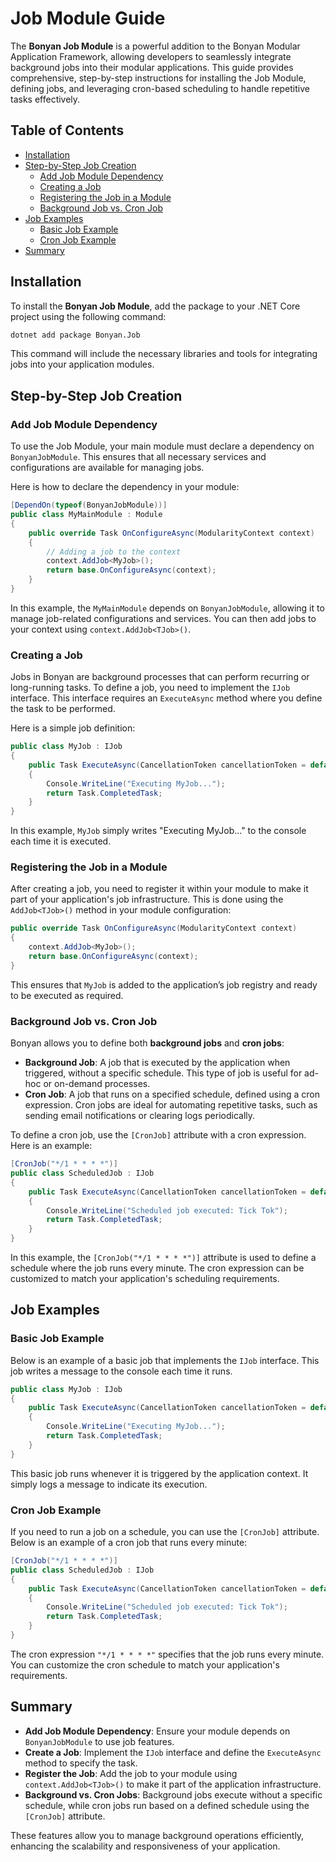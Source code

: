 ﻿# Job Module Guide

The **Bonyan Job Module** is a powerful addition to the Bonyan Modular Application Framework, allowing developers to seamlessly integrate background jobs into their modular applications. This guide provides comprehensive, step-by-step instructions for installing the Job Module, defining jobs, and leveraging cron-based scheduling to handle repetitive tasks effectively.

## Table of Contents
- [Installation](#installation)
- [Step-by-Step Job Creation](#step-by-step-job-creation)
    - [Add Job Module Dependency](#add-job-module-dependency)
    - [Creating a Job](#creating-a-job)
    - [Registering the Job in a Module](#registering-the-job-in-a-module)
    - [Background Job vs. Cron Job](#background-job-vs-cron-job)
- [Job Examples](#job-examples)
    - [Basic Job Example](#basic-job-example)
    - [Cron Job Example](#cron-job-example)
- [Summary](#summary)

## Installation

To install the **Bonyan Job Module**, add the package to your .NET Core project using the following command:

```bash
dotnet add package Bonyan.Job
```

This command will include the necessary libraries and tools for integrating jobs into your application modules.

## Step-by-Step Job Creation

### Add Job Module Dependency

To use the Job Module, your main module must declare a dependency on `BonyanJobModule`. This ensures that all necessary services and configurations are available for managing jobs.

Here is how to declare the dependency in your module:

```csharp
[DependOn(typeof(BonyanJobModule))]
public class MyMainModule : Module
{
    public override Task OnConfigureAsync(ModularityContext context)
    {
        // Adding a job to the context
        context.AddJob<MyJob>();
        return base.OnConfigureAsync(context);
    }
}
```

In this example, the `MyMainModule` depends on `BonyanJobModule`, allowing it to manage job-related configurations and services. You can then add jobs to your context using `context.AddJob<TJob>()`.

### Creating a Job

Jobs in Bonyan are background processes that can perform recurring or long-running tasks. To define a job, you need to implement the `IJob` interface. This interface requires an `ExecuteAsync` method where you define the task to be performed.

Here is a simple job definition:

```csharp
public class MyJob : IJob
{
    public Task ExecuteAsync(CancellationToken cancellationToken = default)
    {
        Console.WriteLine("Executing MyJob...");
        return Task.CompletedTask;
    }
}
```

In this example, `MyJob` simply writes "Executing MyJob..." to the console each time it is executed.

### Registering the Job in a Module

After creating a job, you need to register it within your module to make it part of your application's job infrastructure. This is done using the `AddJob<TJob>()` method in your module configuration:

```csharp
public override Task OnConfigureAsync(ModularityContext context)
{
    context.AddJob<MyJob>();
    return base.OnConfigureAsync(context);
}
```

This ensures that `MyJob` is added to the application’s job registry and ready to be executed as required.

### Background Job vs. Cron Job

Bonyan allows you to define both **background jobs** and **cron jobs**:

- **Background Job**: A job that is executed by the application when triggered, without a specific schedule. This type of job is useful for ad-hoc or on-demand processes.
- **Cron Job**: A job that runs on a specified schedule, defined using a cron expression. Cron jobs are ideal for automating repetitive tasks, such as sending email notifications or clearing logs periodically.

To define a cron job, use the `[CronJob]` attribute with a cron expression. Here is an example:

```csharp
[CronJob("*/1 * * * *")]
public class ScheduledJob : IJob
{
    public Task ExecuteAsync(CancellationToken cancellationToken = default)
    {
        Console.WriteLine("Scheduled job executed: Tick Tok");
        return Task.CompletedTask;
    }
}
```

In this example, the `[CronJob("*/1 * * * *")]` attribute is used to define a schedule where the job runs every minute. The cron expression can be customized to match your application's scheduling requirements.

## Job Examples

### Basic Job Example

Below is an example of a basic job that implements the `IJob` interface. This job writes a message to the console each time it runs.

```csharp
public class MyJob : IJob
{
    public Task ExecuteAsync(CancellationToken cancellationToken = default)
    {
        Console.WriteLine("Executing MyJob...");
        return Task.CompletedTask;
    }
}
```

This basic job runs whenever it is triggered by the application context. It simply logs a message to indicate its execution.

### Cron Job Example

If you need to run a job on a schedule, you can use the `[CronJob]` attribute. Below is an example of a cron job that runs every minute:

```csharp
[CronJob("*/1 * * * *")]
public class ScheduledJob : IJob
{
    public Task ExecuteAsync(CancellationToken cancellationToken = default)
    {
        Console.WriteLine("Scheduled job executed: Tick Tok");
        return Task.CompletedTask;
    }
}
```

The cron expression `"*/1 * * * *"` specifies that the job runs every minute. You can customize the cron schedule to match your application's requirements.

## Summary

- **Add Job Module Dependency**: Ensure your module depends on `BonyanJobModule` to use job features.
- **Create a Job**: Implement the `IJob` interface and define the `ExecuteAsync` method to specify the task.
- **Register the Job**: Add the job to your module using `context.AddJob<TJob>()` to make it part of the application infrastructure.
- **Background vs. Cron Jobs**: Background jobs execute without a specific schedule, while cron jobs run based on a defined schedule using the `[CronJob]` attribute.

These features allow you to manage background operations efficiently, enhancing the scalability and responsiveness of your application.

